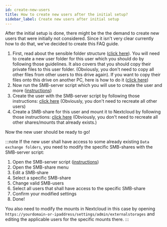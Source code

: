 ```yaml
---
id: create-new-users
title: How to create new users after the initial setup?
sidebar_label: Create new users after initial setup
---
```


After the initial setup is done, there might be the the demand to create new users that were initially not considered. Since it isn't very clear currently how to do that, we've decided to create this FAQ guide.

1. First, read about the sensible folder structure ([click here](./sensible-folder-structure)). You will need to create a new user folder for this user which you should do by following those guidelines. It also covers that you should copy their private files to this user folder. (Obviously, you don't need to copy all other files from other users to this drive again). If you want to copy their files onto this drive on another PC, here is how to do it ([click here](./access-veracrypt))
1. Now run the SMB-server script which you will use to create the user and more ([instructions](./run-smb-server))
1. Create the user with the SMB-server script by following those instructions: [click here](./create-users) (Obviously, you don't need to recreate all other users)
1. Create a SMB-share for this user and mount it to Nextcloud by following those instructions: [click here](./create-shares) (Obviously, you don't need to recreate all other shares/mounts that already exists.)

Now the new user should be ready to go!

:::note
If the new user shall have access to some already existing `Data exchange folders`, you need to modify the specific SMB-shares with the SMB-server script:

1. Open the SMB-server script ([instructions](./run-smb-server))
2. Open the SMB-share menu
3. Edit a SMB-share
4. Select a specific SMB-share
5. Change valid SMB-users
6. Select all users that shall have access to the specific SMB-share 
7. Confirm your modified settings 
8. Done!

You also need to modify the mounts in Nextcloud in this case by opening `https://yourdomain-or-ipaddress/settings/admin/externalstorages` and editing the applicable users for the specific mounts there.
:::
